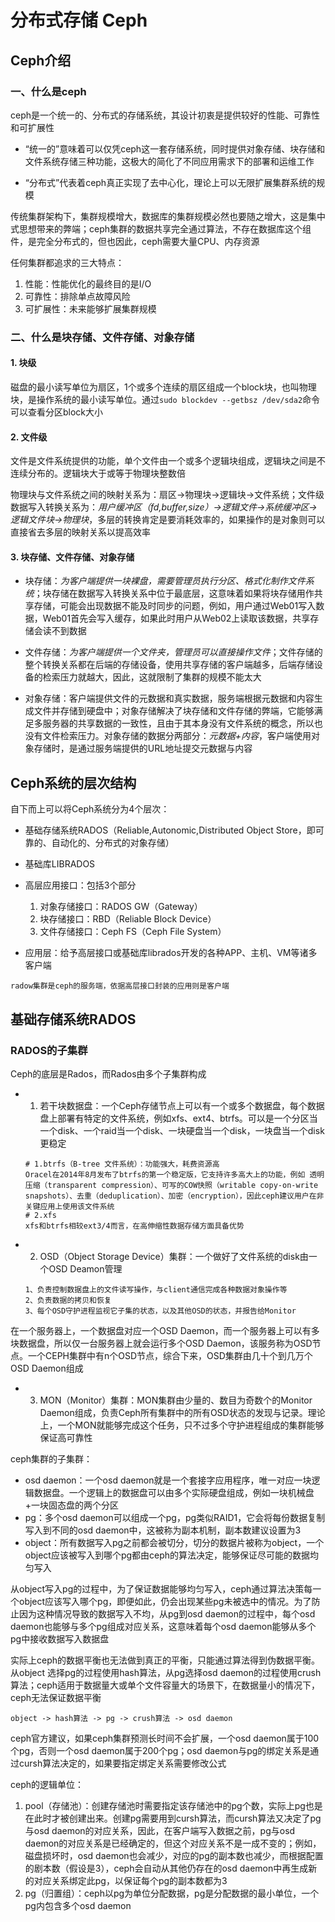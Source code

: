 # 分布式存储 Ceph

## Ceph介绍

### 一、什么是ceph

ceph是一个统一的、分布式的存储系统，其设计初衷是提供较好的性能、可靠性和可扩展性

- “统一的”意味着可以仅凭ceph这一套存储系统，同时提供对象存储、块存储和文件系统存储三种功能，这极大的简化了不同应用需求下的部署和运维工作

- “分布式”代表着ceph真正实现了去中心化，理论上可以无限扩展集群系统的规模

传统集群架构下，集群规模增大，数据库的集群规模必然也要随之增大，这是集中式思想带来的弊端；ceph集群的数据共享完全通过算法，不存在数据库这个组件，是完全分布式的，但也因此，ceph需要大量CPU、内存资源

任何集群都追求的三大特点：

1. 性能：性能优化的最终目的是I/O
2. 可靠性：排除单点故障风险
3. 可扩展性：未来能够扩展集群规模

### 二、什么是块存储、文件存储、对象存储

#### 1. 块级

磁盘的最小读写单位为扇区，1个或多个连续的扇区组成一个block块，也叫物理块，是操作系统的最小读写单位。通过`sudo blockdev --getbsz /dev/sda2`命令可以查看分区block大小

#### 2. 文件级

文件是文件系统提供的功能，单个文件由一个或多个逻辑块组成，逻辑块之间是不连续分布的。逻辑块大于或等于物理块整数倍

物理块与文件系统之间的映射关系为：扇区->物理块->逻辑块->文件系统；文件级数据写入转换关系为：*用户缓冲区（fd,buffer,size）->逻辑文件->系统缓冲区->逻辑文件块->物理块*，多层的转换肯定是要消耗效率的，如果操作的是对象则可以直接省去多层的映射关系以提高效率

#### 3. 块存储、文件存储、对象存储

- 块存储：*为客户端提供一块裸盘，需要管理员执行分区、格式化制作文件系统*；块存储在数据写入转换关系中位于最底层，这意味着如果将块存储用作共享存储，可能会出现数据不能及时同步的问题，例如，用户通过Web01写入数据，Web01首先会写入缓存，如果此时用户从Web02上读取该数据，共享存储会读不到数据

- 文件存储：*为客户端提供一个文件夹，管理员可以直接操作文件*；文件存储的整个转换关系都在后端的存储设备，使用共享存储的客户端越多，后端存储设备的检索压力就越大，因此，这就限制了集群的规模不能太大

- 对象存储：客户端提供文件的元数据和真实数据，服务端根据元数据和内容生成文件并存储到硬盘中；对象存储解决了块存储和文件存储的弊端，它能够满足多服务器的共享数据的一致性，且由于其本身没有文件系统的概念，所以也没有文件检索压力。对象存储的数据分两部分：*元数据+内容*，客户端使用对象存储时，是通过服务端提供的URL地址提交元数据与内容

## Ceph系统的层次结构

自下而上可以将Ceph系统分为4个层次：

- 基础存储系统RADOS（Reliable,Autonomic,Distributed Object Store，即可靠的、自动化的、分布式的对象存储）
- 基础库LIBRADOS
- 高层应用接口：包括3个部分

	1. 对象存储接口：RADOS GW（Gateway）
	2. 块存储接口：RBD（Reliable Block Device）
	3. 文件存储接口：Ceph FS（Ceph File System）

- 应用层：给予高层接口或基础库librados开发的各种APP、主机、VM等诸多客户端

```
radow集群是ceph的服务端，依据高层接口封装的应用则是客户端
```

## 基础存储系统RADOS

### RADOS的子集群

Ceph的底层是Rados，而Rados由多个子集群构成

- 1. 若干块数据盘：一个Ceph存储节点上可以有一个或多个数据盘，每个数据盘上部署有特定的文件系统，例如xfs、ext4、btrfs。可以是一个分区当一个disk、一个raid当一个disk、一块硬盘当一个disk，一块盘当一个disk更稳定

	```
	# 1.btrfs（B-tree 文件系统）：功能强大，耗费资源高
	Oracel在2014年8月发布了btrfs的第一个稳定版，它支持许多高大上的功能，例如 透明压缩（transparent compression）、可写的COW快照（writable copy-on-write snapshots）、去重（deduplication）、加密（encryption），因此ceph建议用户在非关键应用上使用该文件系统
	# 2.xfs
	xfs和btrfs相较ext3/4而言，在高伸缩性数据存储方面具备优势
	```
- 2. OSD（Object Storage Device）集群：一个做好了文件系统的disk由一个OSD Deamon管理

	```
	1、负责控制数据盘上的文件读写操作，与client通信完成各种数据对象操作等
	2、负责数据的拷贝和恢复
	3、每个OSD守护进程监视它子集的状态，以及其他OSD的状态，并报告给Monitor
	```

在一个服务器上，一个数据盘对应一个OSD Daemon，而一个服务器上可以有多块数据盘，所以仅一台服务器上就会运行多个OSD Daemon，该服务称为OSD节点。一个CEPH集群中有n个OSD节点，综合下来，OSD集群由几十个到几万个OSD Daemon组成

- 3. MON（Monitor）集群：MON集群由少量的、数目为奇数个的Monitor Daemon组成，负责Ceph所有集群中的所有OSD状态的发现与记录。理论上，一个MON就能够完成这个任务，只不过多个守护进程组成的集群能够保证高可靠性

ceph集群的子集群：

- osd daemon：一个osd daemon就是一个套接字应用程序，唯一对应一块逻辑数据盘。一个逻辑上的数据盘可以由多个实际硬盘组成，例如一块机械盘+一块固态盘的两个分区
- pg：多个osd daemon可以组成一个pg，pg类似RAID1，它会将每份数据复制写入到不同的osd daemon中，这被称为副本机制，副本数建议设置为3
- object：所有数据写入pg之前都会被切分，切分的数据片被称为object，一个object应该被写入到哪个pg都由ceph的算法决定，能够保证尽可能的数据均匀写入

从object写入pg的过程中，为了保证数据能够均匀写入，ceph通过算法决策每一个object应该写入哪个pg，即便如此，仍会出现某些pg未被选中的情况。为了防止因为这种情况导致的数据写入不均，从pg到osd daemon的过程中，每个osd daemon也能够与多个pg组成对应关系，这意味着每个osd daemon能够从多个pg中接收数据写入数据盘

实际上ceph的数据平衡也无法做到真正的平衡，只能通过算法得到伪数据平衡。从object	选择pg的过程使用hash算法，从pg选择osd daemon的过程使用crush算法；ceph适用于数据量大或单个文件容量大的场景下，在数据量小的情况下，ceph无法保证数据平衡

```
object -> hash算法 -> pg -> crush算法 -> osd daemon
```

ceph官方建议，如果ceph集群预测长时间不会扩展，一个osd daemon属于100个pg，否则一个osd daemon属于200个pg；osd daemon与pg的绑定关系是通过cursh算法决定的，如果要指定绑定关系需要修改公式

ceph的逻辑单位：

1. pool（存储池）：创建存储池时需要指定该存储池中的pg个数，实际上pg也是在此时才被创建出来。创建pg需要用到cursh算法，而cursh算法又决定了pg与osd daemon的对应关系，因此，在客户端写入数据之前，pg与osd daemon的对应关系是已经确定的，但这个对应关系不是一成不变的；例如，磁盘损坏时，osd daemon也会减少，对应的pg的副本数也减少，而根据配置的剧本数（假设是3），ceph会自动从其他仍存在的osd daemon中再生成新的对应关系绑定此pg，以保证每个pg的副本数都为3
2. pg（归置组）：ceph以pg为单位分配数据，pg是分配数据的最小单位，一个pg内包含多个osd daemon